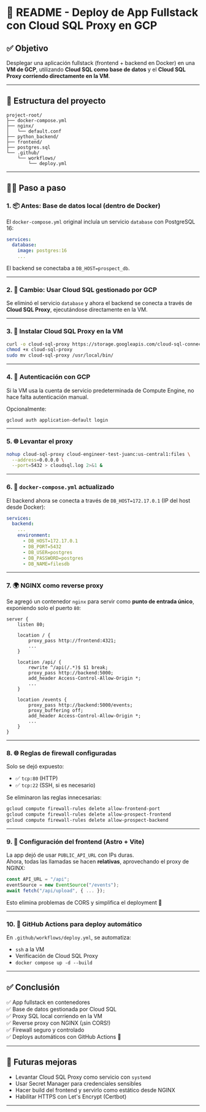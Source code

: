 
# 📘 README - Deploy de App Fullstack con Cloud SQL Proxy en GCP

## ✅ Objetivo

Desplegar una aplicación fullstack (frontend + backend en Docker) en una **VM de GCP**, utilizando **Cloud SQL como base de datos** y el **Cloud SQL Proxy corriendo directamente en la VM**.

---

## 🧱 Estructura del proyecto

```
project-root/
├── docker-compose.yml
├── nginx/
│   └── default.conf
├── python_backend/
├── frontend/
├── postgres.sql
└── .github/
    └── workflows/
        └── deploy.yml
```

---

## 🧑‍💻 Paso a paso

### 1. 📦 Antes: Base de datos local (dentro de Docker)

El `docker-compose.yml` original incluía un servicio `database` con PostgreSQL 16:

```yaml
services:
  database:
    image: postgres:16
    ...
```

El backend se conectaba a `DB_HOST=prospect_db`.

---

### 2. 🚀 Cambio: Usar Cloud SQL gestionado por GCP

Se eliminó el servicio `database` y ahora el backend se conecta a través de **Cloud SQL Proxy**, ejecutándose directamente en la VM.

---

### 3. 🔐 Instalar Cloud SQL Proxy en la VM

```bash
curl -o cloud-sql-proxy https://storage.googleapis.com/cloud-sql-connectors/cloud-sql-proxy/v2.15.2/cloud-sql-proxy.linux.amd64
chmod +x cloud-sql-proxy
sudo mv cloud-sql-proxy /usr/local/bin/
```

---

### 4. 🔑 Autenticación con GCP

Si la VM usa la cuenta de servicio predeterminada de Compute Engine, no hace falta autenticación manual.

Opcionalmente:

```bash
gcloud auth application-default login
```

---

### 5. 🌐 Levantar el proxy

```bash
nohup cloud-sql-proxy cloud-engineer-test-juanc:us-central1:files \
  --address=0.0.0.0 \
  --port=5432 > cloudsql.log 2>&1 &
```

---

### 6. 🐳 `docker-compose.yml` actualizado

El backend ahora se conecta a través de `DB_HOST=172.17.0.1` (IP del host desde Docker):

```yaml
services:
  backend:
    ...
    environment:
      - DB_HOST=172.17.0.1
      - DB_PORT=5432
      - DB_USER=postgres
      - DB_PASSWORD=postgres
      - DB_NAME=filesdb
```

---

### 7. 🌍 NGINX como reverse proxy

Se agregó un contenedor `nginx` para servir como **punto de entrada único**, exponiendo solo el puerto `80`:

```nginx
server {
    listen 80;

    location / {
        proxy_pass http://frontend:4321;
        ...
    }

    location /api/ {
        rewrite ^/api(/.*)$ $1 break;
        proxy_pass http://backend:5000;
        add_header Access-Control-Allow-Origin *;
        ...
    }

    location /events {
        proxy_pass http://backend:5000/events;
        proxy_buffering off;
        add_header Access-Control-Allow-Origin *;
        ...
    }
}
```

---

### 8. 🌐 Reglas de firewall configuradas

Solo se dejó expuesto:

- ✅ `tcp:80` (HTTP)
- ✅ `tcp:22` (SSH, si es necesario)

Se eliminaron las reglas innecesarias:

```bash
gcloud compute firewall-rules delete allow-frontend-port
gcloud compute firewall-rules delete allow-prospect-frontend
gcloud compute firewall-rules delete allow-prospect-backend
```

---

### 9. 🧠 Configuración del frontend (Astro + Vite)

La app dejó de usar `PUBLIC_API_URL` con IPs duras.  
Ahora, todas las llamadas se hacen **relativas**, aprovechando el proxy de NGINX:

```ts
const API_URL = "/api";
eventSource = new EventSource("/events");
await fetch("/api/upload", { ... });
```

Esto elimina problemas de CORS y simplifica el deployment 💯

---

### 10. 🤖 GitHub Actions para deploy automático

En `.github/workflows/deploy.yml`, se automatiza:

- `ssh` a la VM
- Verificación de Cloud SQL Proxy
- `docker compose up -d --build`

---

## ✅ Conclusión

✅ App fullstack en contenedores  
✅ Base de datos gestionada por Cloud SQL  
✅ Proxy SQL local corriendo en la VM  
✅ Reverse proxy con NGINX (¡sin CORS!)  
✅ Firewall seguro y controlado  
✅ Deploys automáticos con GitHub Actions 🚀

---

## 🧰 Futuras mejoras

- Levantar Cloud SQL Proxy como servicio con `systemd`
- Usar Secret Manager para credenciales sensibles
- Hacer build del frontend y servirlo como estático desde NGINX
- Habilitar HTTPS con Let's Encrypt (Certbot)

---
